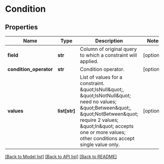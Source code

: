 # Condition

## Properties
Name | Type | Description | Notes
------------ | ------------- | ------------- | -------------
**field** | **str** | Column of original query to which a constraint will applied. | [optional] 
**condition_operator** | **str** | Condition operator. | [optional] 
**values** | **list[str]** | List of values for a constraint. \&quot;IsNull\&quot;, \&quot;IsNotNull\&quot; need no values; \&quot;Between\&quot;, \&quot;NotBetween\&quot; require 2 values; \&quot;In\&quot; accepts one or more values; other conditions accept single value only. | [optional] 

[[Back to Model list]](../README.md#documentation-for-models) [[Back to API list]](../README.md#documentation-for-api-endpoints) [[Back to README]](../README.md)


